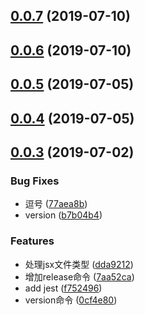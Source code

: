 <a name="0.0.7"></a>
## [0.0.7](https://github.com/Echoting/TextareaNoScroll/compare/v0.0.6...v0.0.7) (2019-07-10)



<a name="0.0.6"></a>
## [0.0.6](https://github.com/Echoting/TextareaNoScroll/compare/v0.0.5...v0.0.6) (2019-07-10)



<a name="0.0.5"></a>
## [0.0.5](https://github.com/Echoting/TextareaNoScroll/compare/v0.0.4...v0.0.5) (2019-07-05)



<a name="0.0.4"></a>
## [0.0.4](https://github.com/Echoting/TextareaNoScroll/compare/v0.0.3...v0.0.4) (2019-07-05)



<a name="0.0.3"></a>
## [0.0.3](https://github.com/Echoting/TextareaNoScroll/compare/dda9212...v0.0.3) (2019-07-02)


### Bug Fixes

* 逗号 ([77aea8b](https://github.com/Echoting/TextareaNoScroll/commit/77aea8b))
* version ([b7b04b4](https://github.com/Echoting/TextareaNoScroll/commit/b7b04b4))


### Features

* 处理jsx文件类型 ([dda9212](https://github.com/Echoting/TextareaNoScroll/commit/dda9212))
* 增加release命令 ([7aa52ca](https://github.com/Echoting/TextareaNoScroll/commit/7aa52ca))
* add jest ([f752496](https://github.com/Echoting/TextareaNoScroll/commit/f752496))
* version命令 ([0cf4e80](https://github.com/Echoting/TextareaNoScroll/commit/0cf4e80))



